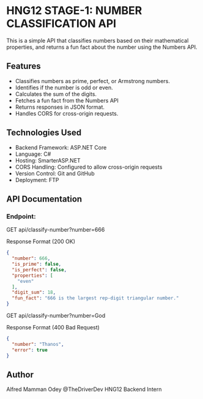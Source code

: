 ﻿# HNG12 STAGE-1: NUMBER CLASSIFICATION API

This is a simple API that classifies numbers based on their mathematical properties,
and returns a fun fact about the number using the Numbers API.

## Features

* Classifies numbers as prime, perfect, or Armstrong numbers.
* Identifies if the number is odd or even.
* Calculates the sum of the digits.
* Fetches a fun fact from the Numbers API
* Returns responses in JSON format.
* Handles CORS for cross-origin requests.

## Technologies Used

* Backend Framework: ASP.NET Core
* Language: C#
* Hosting: SmarterASP.NET
* CORS Handling: Configured to allow cross-origin requests
* Version Control: Git and GitHub
* Deployment: FTP

## API Documentation

### Endpoint:

GET
api/classify-number?number=666

Response Format (200 OK)
```json
{
  "number": 666,
  "is_prime": false,
  "is_perfect": false,
  "properties": [
    "even"
  ],
  "digit_sum": 18,
  "fun_fact": "666 is the largest rep-digit triangular number."
}

```
GET
api/classify-number?number=God

Response Format (400 Bad Request)
```json
{
  "number": "Thanos",
  "error": true
}

```

## Author

Alfred Mamman Odey
@TheDriverDev
HNG12 Backend Intern